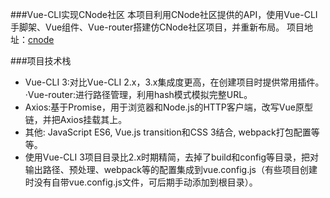 
###Vue-CLI实现CNode社区
本项目利用CNode社区提供的API，使用Vue-CLI手脚架、Vue组件、Vue-router搭建仿CNode社区项目，并重新布局。 项目地址：[cnode](http://www.hefang.site/cnode/dist/index.html#/)

###项目技术栈

- Vue-CLI 3:对比Vue-CLI 2.x，3.x集成度更高，在创建项目时提供常用插件。·Vue-router:进行路径管理，利用hash模式模拟完整URL。
- Axios:基于Promise，用于浏览器和Node.js的HTTP客户端，改写Vue原型链，并把Axios挂载其上。
- 其他: JavaScript ES6, Vue.js transition和CSS 3结合, webpack打包配置等等。
- 使用Vue-CLI 3项目目录比2.x时期精简，去掉了build和config等目录，把对输出路径、预处理、webpack等的配置集成到vue.config.js（有些项目创建时没有自带vue.config.js文件，可后期手动添加到根目录）。
